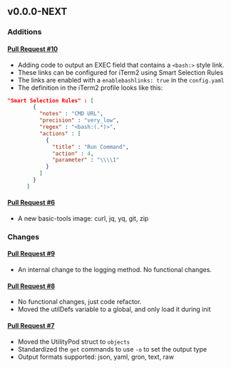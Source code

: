 ## v0.0.0-NEXT

### Additions

#### [Pull Request #10](https://github.com/Maahsome/ktrouble/pull/10)

- Adding code to output an EXEC field that contains a `<bash:>` style link.
- These links can be configured for iTerm2 using Smart Selection Rules
- The links are enabled with a `enablebashlinks: true` in the `config.yaml`
- The definition in the iTerm2 profile looks like this:
```json
"Smart Selection Rules" : [
        {
          "notes" : "CMD URL",
          "precision" : "very_low",
          "regex" : "<bash:(.*)>",
          "actions" : [
            {
              "title" : "Run Command",
              "action" : 4,
              "parameter" : "\\\\1"
            }
          ]
        }
      ]
```

#### [Pull Request #6](https://github.com/Maahsome/ktrouble/pull/6)

- A new basic-tools image: curl, jq, yq, git, zip


### Changes

#### [Pull Request #9](https://github.com/Maahsome/ktrouble/pull/9)

- An internal change to the logging method.  No functional changes.

#### [Pull Request #8](https://github.com/Maahsome/ktrouble/pull/8)

- No functional changes, just code refactor.  
- Moved the utilDefs variable to a global, and only load it during init

#### [Pull Request #7](https://github.com/Maahsome/ktrouble/pull/7)

- Moved the UtilityPod struct to `objects`
- Standardized the `get` commands to use `-o` to set the output type
- Output formats supported: json, yaml, gron, text, raw

